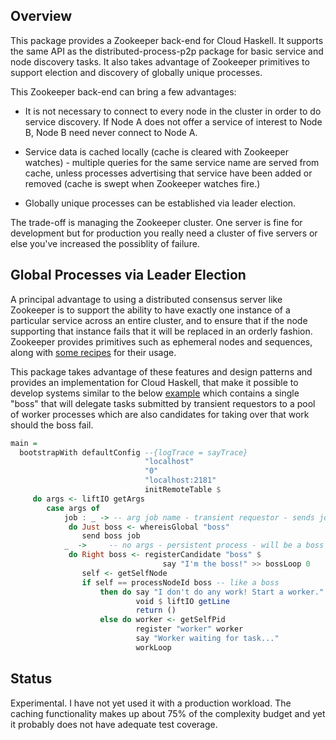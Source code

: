## Overview

This package provides a Zookeeper back-end for Cloud Haskell. It supports the same API as the distributed-process-p2p package for basic service and node discovery tasks. It also takes advantage of Zookeeper primitives to support election and discovery of globally unique processes.

This Zookeeper back-end can bring a few advantages:

*  It is not necessary to connect to every node in the cluster in order to do service discovery. If Node A does not offer a service of interest to Node B, Node B need never connect to Node A.

*  Service data is cached locally (cache is cleared with Zookeeper watches) - multiple queries for the same service name are served from cache, unless processes advertising that service have been added or removed (cache is swept when Zookeeper watches fire.) 
*  Globally unique processes can be established via leader election.

The trade-off is managing the Zookeeper cluster. One server is fine for development but for production you really need a cluster of five servers or else you've increased the possiblity of failure.

## Global Processes via Leader Election

A principal advantage to using a distributed consensus server like Zookeeper is to support the ability to have exactly one instance of a particular service across an entire cluster, and to ensure that if the node supporting that instance fails that it will be replaced in an orderly fashion. Zookeeper provides primitives such as ephemeral nodes and sequences, along with [some recipes](http://zookeeper.apache.org/doc/trunk/recipes.html#sc_leaderElection) for their usage. 

This package takes advantage of these features and design patterns and provides an implementation for Cloud Haskell, that make it possible to develop systems similar to the below [example](https://github.com/jeremyjh/distributed-process-zookeeper/blob/master/examples/Boss.hs) which contains a single "boss" that will delegate tasks submitted by transient requestors to a pool of worker processes which are also candidates for taking over that work should the boss fail.

```Haskell
main =
  bootstrapWith defaultConfig --{logTrace = sayTrace}
                              "localhost"
                              "0"
                              "localhost:2181"
                              initRemoteTable $
     do args <- liftIO getArgs
        case args of
            job : _ -> -- arg job name - transient requestor - sends job and exits
             do Just boss <- whereisGlobal "boss"
                send boss job
            _  ->     -- no args - persistent process - will be a boss or boss candidate + worker
             do Right boss <- registerCandidate "boss" $
                                  say "I'm the boss!" >> bossLoop 0
                self <- getSelfNode
                if self == processNodeId boss -- like a boss
                    then do say "I don't do any work! Start a worker."
                            void $ liftIO getLine
                            return ()
                    else do worker <- getSelfPid
                            register "worker" worker
                            say "Worker waiting for task..."
                            workLoop
```

## Status

Experimental. I have not yet used it with a production workload. The caching functionality makes up about 75% of the complexity budget and yet it probably does not have adequate test coverage.
